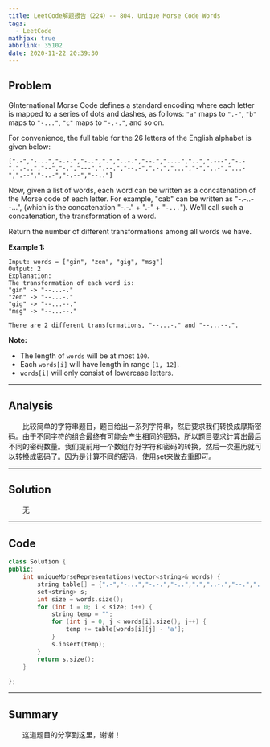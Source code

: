 ```yaml
---
title: LeetCode解题报告（224）-- 804. Unique Morse Code Words
tags:
  - LeetCode
mathjax: true
abbrlink: 35102
date: 2020-11-22 20:39:30
---
```


## Problem

GInternational Morse Code defines a standard encoding where each letter is mapped to a series of dots and dashes, as follows: `"a"` maps to `".-"`, `"b"` maps to `"-..."`, `"c"` maps to `"-.-."`, and so on.

For convenience, the full table for the 26 letters of the English alphabet is given below:

```
[".-","-...","-.-.","-..",".","..-.","--.","....","..",".---","-.-",".-..","--","-.","---",".--.","--.-",".-.","...","-","..-","...-",".--","-..-","-.--","--.."]
```

Now, given a list of words, each word can be written as a concatenation of the Morse code of each letter. For example, "cab" can be written as "-.-..--...", (which is the concatenation "-.-." + ".-" + "`-...`"). We'll call such a concatenation, the transformation of a word.

Return the number of different transformations among all words we have.

<!-- more -->

**Example 1:**

```
Input: words = ["gin", "zen", "gig", "msg"]
Output: 2
Explanation: 
The transformation of each word is:
"gin" -> "--...-."
"zen" -> "--...-."
"gig" -> "--...--."
"msg" -> "--...--."

There are 2 different transformations, "--...-." and "--...--.".
```

**Note:**

- The length of `words` will be at most `100`.
- Each `words[i]` will have length in range `[1, 12]`.
- `words[i]` will only consist of lowercase letters.

------

## Analysis

&emsp;&emsp;比较简单的字符串题目，题目给出一系列字符串，然后要求我们转换成摩斯密码。由于不同字符的组合最终有可能会产生相同的密码，所以题目要求计算出最后不同的密码数量。我们提前用一个数组存好字符和密码的转换，然后一次遍历就可以转换成密码了。因为是计算不同的密码，使用set来做去重即可。

------

## Solution

&emsp;&emsp;无

------

## Code

```c++
class Solution {
public:
    int uniqueMorseRepresentations(vector<string>& words) {
        string table[] = {".-","-...","-.-.","-..",".","..-.","--.","....","..",".---","-.-",".-..","--","-.","---",".--.","--.-",".-.","...","-","..-","...-",".--","-..-","-.--","--.."};
        set<string> s;
        int size = words.size();
        for (int i = 0; i < size; i++) {
            string temp = "";
            for (int j = 0; j < words[i].size(); j++) {
                temp += table[words[i][j] - 'a'];
            }
            s.insert(temp);
        }
        return s.size();
    }
    
};
```

------

## Summary

&emsp;&emsp;这道题目的分享到这里，谢谢！
